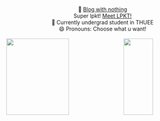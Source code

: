 <div align="center">
  <br/>
  🧐 <a href="https://eublog.lpkt.cn">Blog with nothing</a>
  <br/>
  Super lpkt! <a href="https://github.com/lollipopkit">Meet LPKT!</a>
  <br/>
  🌱 Currently undergrad student in THUEE
  <br/>
  😄 Pronouns: Choose what u want!
</div>

<br />

<div style="display: flex; justify-content: space-between; width: 100%">
  <img src="https://github-readme-stats.vercel.app/api?username=Eurasia32&include_all_commits=true&theme=rose&hide_border=true" style="width: 57%; height: 200px;"/>
  <img src="https://github-readme-stats.vercel.app/api/top-langs/?username=Eurasia32&langs_count=8&layout=compact&theme=rose&hide_border=true" style="width: 39%; height: 200px;"/>
</div>

